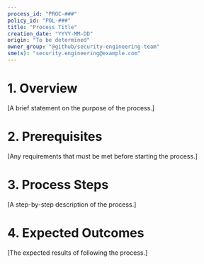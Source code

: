 ```yaml
---
process_id: "PROC-###"
policy_id: "POL-###"
title: "Process Title"
creation_date: "YYYY-MM-DD"
origin: "To be determined"
owner_group: "@github/security-engineering-team"
sme(s): "security.engineering@example.com"
---
```


# 1. Overview
[A brief statement on the purpose of the process.]

# 2. Prerequisites
[Any requirements that must be met before starting the process.]

# 3. Process Steps
[A step-by-step description of the process.]

# 4. Expected Outcomes
[The expected results of following the process.]
